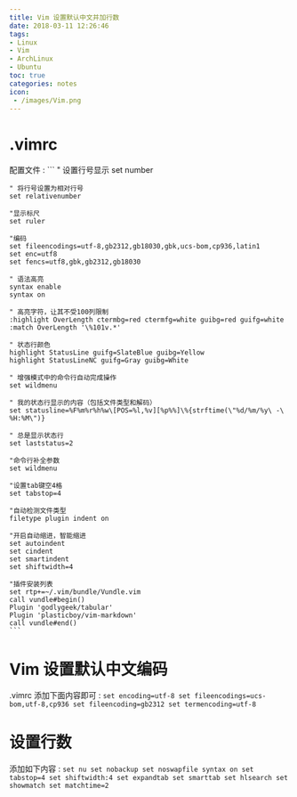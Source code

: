 ```yaml
---
title: Vim 设置默认中文并加行数
date: 2018-03-11 12:26:46
tags:
- Linux
- Vim
- ArchLinux
- Ubuntu
toc: true
categories: notes
icon:
 - /images/Vim.png
---
```

# .vimrc
配置文件
:   ```
    " 设置行号显示
    set number

    " 将行号设置为相对行号
    set relativenumber

    "显示标尺
    set ruler

    "编码
    set fileencodings=utf-8,gb2312,gb18030,gbk,ucs-bom,cp936,latin1
    set enc=utf8
    set fencs=utf8,gbk,gb2312,gb18030

    " 语法高亮
    syntax enable
    syntax on

    " 高亮字符，让其不受100列限制
    :highlight OverLength ctermbg=red ctermfg=white guibg=red guifg=white
    :match OverLength '\%101v.*'

    " 状态行颜色
    highlight StatusLine guifg=SlateBlue guibg=Yellow
    highlight StatusLineNC guifg=Gray guibg=White

    " 增强模式中的命令行自动完成操作
    set wildmenu

    " 我的状态行显示的内容（包括文件类型和解码）
    set statusline=%F%m%r%h%w\[POS=%l,%v][%p%%]\%{strftime(\"%d/%m/%y\ -\ %H:%M\")}

    " 总是显示状态行
    set laststatus=2

    "命令行补全参数
    set wildmenu

    "设置tab键空4格
    set tabstop=4

    "自动检测文件类型
    filetype plugin indent on

    "开启自动缩进，智能缩进
    set autoindent
    set cindent
    set smartindent
    set shiftwidth=4
    
    "插件安装列表
    set rtp+=~/.vim/bundle/Vundle.vim
    call vundle#begin()
    Plugin 'godlygeek/tabular'
    Plugin 'plasticboy/vim-markdown'
    call vundle#end()
    ```
# Vim 设置默认中文编码
.vimrc 添加下面内容即可
:   ```
    set encoding=utf-8
    set fileencodings=ucs-bom,utf-8,cp936
    set fileencoding=gb2312
    set termencoding=utf-8
    ```
# 设置行数
添加如下内容
:   ```
    set nu
    set nobackup
    set noswapfile
    syntax on
    set tabstop=4
    set shiftwidth:4
    set expandtab
    set smarttab
    set hlsearch
    set showmatch
    set matchtime=2
    ```
